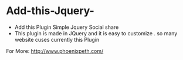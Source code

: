 # Add-this-Jquery-
+ Add this Plugin Simple Jquery Social share 
+ This plugin is made in JQuery and it is easy to customize . so many website cuses currently this Plugin

For More: http://www.phoenixpeth.com/
